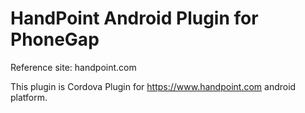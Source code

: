 # HandPoint Android Plugin for PhoneGap

Reference site: handpoint.com

This plugin is Cordova Plugin for https://www.handpoint.com android platform.



